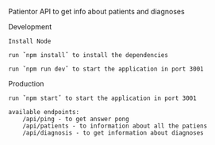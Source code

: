 Patientor API to get info about patients and diagnoses

Development

    Install Node

    run ˇnpm installˇ to install the dependencies

    run ˇnpm run devˇ to start the application in port 3001

Production

    run ˇnpm startˇ to start the application in port 3001

    available endpoints:
        /api/ping - to get answer pong
        /api/patients - to information about all the patiens
        /api/diagnosis - to get information about diagnoses


